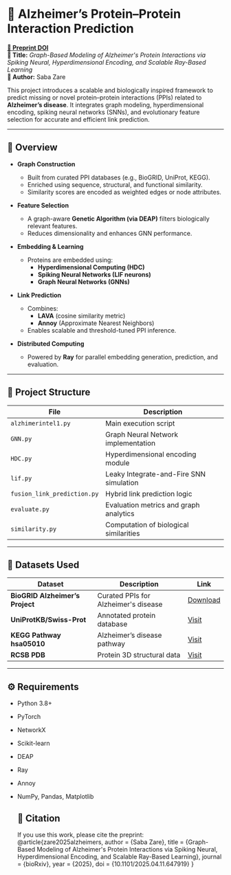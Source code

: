 # 🧠 Alzheimer’s Protein–Protein Interaction Prediction

**[📄 Preprint DOI]([https://doi.org/10.1101/2025.04.11.647919](https://www.biorxiv.org/content/10.1101/2025.04.11.647919v1))**  
**📝 Title:** _Graph-Based Modeling of Alzheimer's Protein Interactions via Spiking Neural, Hyperdimensional Encoding, and Scalable Ray-Based Learning_  
**👤 Author:** Saba Zare

This project introduces a scalable and biologically inspired framework to predict missing or novel protein–protein interactions (PPIs) related to **Alzheimer’s disease**. It integrates graph modeling, hyperdimensional encoding, spiking neural networks (SNNs), and evolutionary feature selection for accurate and efficient link prediction.

---

## 🔬 Overview

- **Graph Construction**
  - Built from curated PPI databases (e.g., BioGRID, UniProt, KEGG).
  - Enriched using sequence, structural, and functional similarity.
  - Similarity scores are encoded as weighted edges or node attributes.

- **Feature Selection**
  - A graph-aware **Genetic Algorithm (via DEAP)** filters biologically relevant features.
  - Reduces dimensionality and enhances GNN performance.

- **Embedding & Learning**
  - Proteins are embedded using:
    - **Hyperdimensional Computing (HDC)**
    - **Spiking Neural Networks (LIF neurons)**
    - **Graph Neural Networks (GNNs)**

- **Link Prediction**
  - Combines:
    - **LAVA** (cosine similarity metric)
    - **Annoy** (Approximate Nearest Neighbors)
  - Enables scalable and threshold-tuned PPI inference.

- **Distributed Computing**
  - Powered by **Ray** for parallel embedding generation, prediction, and evaluation.

---

## 📁 Project Structure

| File | Description |
|------|-------------|
| `alzhimerintel1.py` | Main execution script |
| `GNN.py` | Graph Neural Network implementation |
| `HDC.py` | Hyperdimensional encoding module |
| `lif.py` | Leaky Integrate-and-Fire SNN simulation |
| `fusion_link_prediction.py` | Hybrid link prediction logic |
| `evaluate.py` | Evaluation metrics and graph analytics |
| `similarity.py` | Computation of biological similarities |

---

## 🧬 Datasets Used

| Dataset | Description | Link |
|--------|-------------|------|
| **BioGRID Alzheimer’s Project** | Curated PPIs for Alzheimer's disease | [Download](https://downloads.thebiogrid.org/File/BioGRID/Release-Archive/BIOGRID-4.4.244/BIOGRID-PROJECT-alzheimers_disease_project-4.4.244.zip) |
| **UniProtKB/Swiss-Prot** | Annotated protein database | [Visit](https://www.uniprot.org/uniprotkb) |
| **KEGG Pathway hsa05010** | Alzheimer’s disease pathway | [Visit](https://www.kegg.jp/entry/hsa05010) |
| **RCSB PDB** | Protein 3D structural data | [Visit](https://www.rcsb.org/docs/general-help/organization-of-3d-structures-in-the-protein-data-bank) |

---

## ⚙️ Requirements

- Python 3.8+
- PyTorch
- NetworkX
- Scikit-learn
- DEAP
- Ray
- Annoy
- NumPy, Pandas, Matplotlib

  ## 📣 Citation
  If you use this work, please cite the preprint:
@article{zare2025alzheimers,
  author = {Saba Zare},
  title = {Graph-Based Modeling of Alzheimer's Protein Interactions via Spiking Neural, Hyperdimensional Encoding, and Scalable Ray-Based Learning},
  journal = {bioRxiv},
  year = {2025},
  doi = {10.1101/2025.04.11.647919}
}
